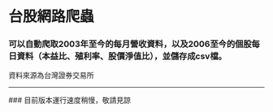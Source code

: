 # 台股網路爬蟲
### 可以自動爬取2003年至今的每月營收資料，以及2006至今的個股每日資料（本益比、殖利率、股價淨值比），並儲存成csv檔。
資料來源為台灣證券交易所
<hr>
### 目前版本運行速度稍慢，敬請見諒
